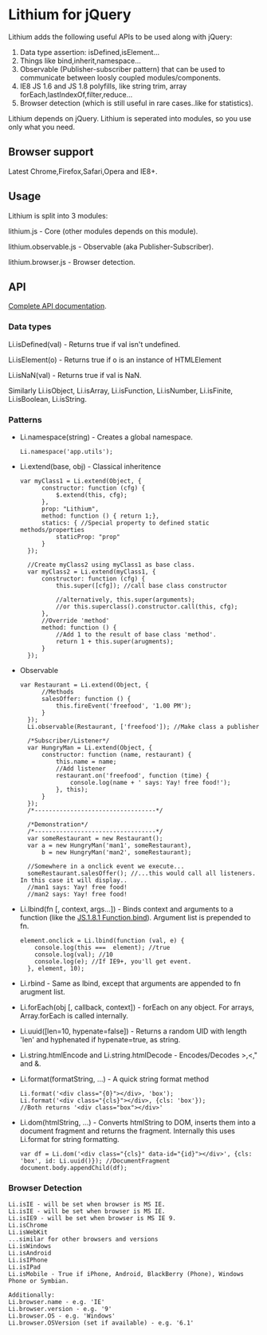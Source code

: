 # Lithium for jQuery

Lithium adds the following useful APIs to be used along with jQuery:

1. Data type assertion: isDefined,isElement...
2. Things like bind,inherit,namespace...
3. Observable (Publisher-subscriber pattern) that can be used to communicate between loosly coupled modules/components.
3. IE8 JS 1.6 and JS 1.8 polyfills, like string trim, array forEach,lastIndexOf,filter,reduce...
4. Browser detection (which is still useful in rare cases..like for statistics).

Lithium depends on jQuery. Lithium is seperated into modules, so you use only what you need.

## Browser support

Latest Chrome,Firefox,Safari,Opera and IE8+.

## Usage

Lithium is split into 3 modules:

lithium.js - Core (other modules depends on this module).

lithium.observable.js - Observable (aka Publisher-Subscriber).

lithium.browser.js - Browser detection.

## API

[Complete API documentation](http://munawwar.github.com/Lithium/doc/).

### Data types

Li.isDefined(val) - Returns true if val isn't undefined.

Li.isElement(o) - Returns true if o is an instance of HTMLElement

Li.isNaN(val) - Returns true if val is NaN.

Similarly Li.isObject, Li.isArray, Li.isFunction, Li.isNumber, Li.isFinite, Li.isBoolean, Li.isString.

### Patterns

* Li.namespace(string) - Creates a global namespace.

  ``Li.namespace('app.utils');``

* Li.extend(base, obj) - Classical inheritence

    <pre><code>var myClass1 = Li.extend(Object, {
        constructor: function (cfg) {
            $.extend(this, cfg);
        },
        prop: "Lithium",
        method: function () { return 1;},
        statics: { //Special property to defined static methods/properties
            staticProp: "prop"
        }
    });
    
    //Create myClass2 using myClass1 as base class.
    var myClass2 = Li.extend(myClass1, {
        constructor: function (cfg) {
            this.super([cfg]); //call base class constructor
            
            //alternatively, this.super(arguments);
            //or this.superclass().constructor.call(this, cfg);
        },
        //Override 'method'
        method: function () {
            //Add 1 to the result of base class 'method'.
            return 1 + this.super(arugments);
        }
    });</code></pre>

* Observable

    <pre><code>var Restaurant = Li.extend(Object, {
        //Methods
        salesOffer: function () {
            this.fireEvent('freefood', '1.00 PM');
        }
    });
    Li.observable(Restaurant, ['freefood']); //Make class a publisher

    /*Subscriber/Listener*/
    var HungryMan = Li.extend(Object, {
        constructor: function (name, restaurant) {
            this.name = name;
            //Add listener
            restaurant.on('freefood', function (time) {
                console.log(name + ' says: Yay! free food!');
            }, this);
        }
    });
    /*----------------------------------*/

    /*Demonstration*/
    /*----------------------------------*/
    var someRestaurant = new Restaurant();
    var a = new HungryMan('man1', someRestaurant),
        b = new HungryMan('man2', someRestaurant);

    //Somewhere in a onclick event we execute...
    someRestaurant.salesOffer(); //...this would call all listeners. In this case it will display..
    //man1 says: Yay! free food!
    //man2 says: Yay! free food!</code></pre>

* Li.lbind(fn [, context, args...]) - Binds context and arguments to a function (like the [JS.1.8.1 Function.bind](https://developer.mozilla.org/en-US/docs/JavaScript/Reference/Global_Objects/Function/bind)). Argument list is prepended to fn.

    <pre><code>element.onclick = Li.lbind(function (val, e) {
      console.log(this ===  element); //true
      console.log(val); //10
      console.log(e); //If IE9+, you'll get event.
    }, element, 10);</code></pre>

* Li.rbind - Same as lbind, except that arguments are appended to fn arugment list.

* Li.forEach(obj [, callback, context]) - forEach on any object. For arrays, Array.forEach is called internally.
* Li.uuid([len=10, hypenate=false]) - Returns a random UID with length 'len' and hyphenated if hypenate=true, as string.
* Li.string.htmlEncode and Li.string.htmlDecode - Encodes/Decodes >,<," and &.
* Li.format(formatString, ...) - A quick string format method
  
  <pre><code>Li.format('&lt;div class="{0}"&gt;&lt;/div&gt;, 'box');
  Li.format('&lt;div class="{cls}"&gt;&lt;/div&gt;, {cls: 'box'});
  //Both returns '&lt;div class="box"&gt;&lt;/div&gt;'</code></pre>

* Li.dom(htmlString, ...) - Converts htmlString to DOM, inserts them into a document fragment and returns the fragment.
  Internally this uses Li.format for string formatting.

  <pre><code>var df = Li.dom('&lt;div class="{cls}" data-id="{id}"&gt;&lt;/div&gt;', {cls: 'box', id: Li.uuid()}); //DocumentFragment
  document.body.appendChild(df);</code></pre>

### Browser Detection

<pre><code>Li.isIE - will be set when browser is MS IE.
Li.isIE - will be set when browser is MS IE.
Li.isIE9 - will be set when browser is MS IE 9.
Li.isChrome
Li.isWebKit
...similar for other browsers and versions
Li.isWindows
Li.isAndroid
Li.isIPhone
Li.isIPad
Li.isMobile - True if iPhone, Android, BlackBerry (Phone), Windows Phone or Symbian.

Additionally:
Li.browser.name - e.g. 'IE'
Li.browser.version - e.g. '9'
Li.browser.OS - e.g. 'Windows'
Li.browser.OSVersion (set if available) - e.g. '6.1'
</code></pre>
